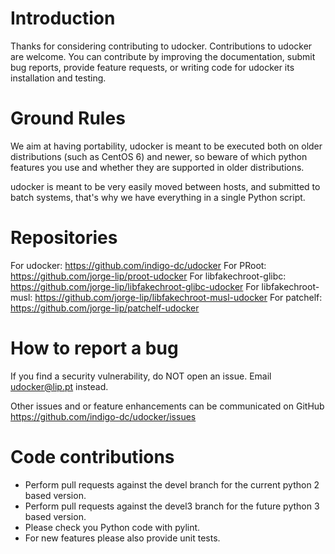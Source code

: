 Introduction
============
Thanks for considering contributing to udocker.
Contributions to udocker are welcome. 
You can contribute by improving the documentation, submit bug reports,
provide feature requests, or writing code for udocker its installation
and testing.

Ground Rules
============
We aim at having portability, udocker is meant to be executed both
on older distributions (such as CentOS 6) and newer, so beware of
which python features you use and whether they are supported in
older distributions.

udocker is meant to be very easily moved between hosts, and submitted 
to batch systems, that's why we have everything in a single Python script.

Repositories
============
For udocker: https://github.com/indigo-dc/udocker
For PRoot: https://github.com/jorge-lip/proot-udocker
For libfakechroot-glibc: https://github.com/jorge-lip/libfakechroot-glibc-udocker
For libfakechroot-musl: https://github.com/jorge-lip/libfakechroot-musl-udocker
For patchelf: https://github.com/jorge-lip/patchelf-udocker

How to report a bug
===================
If you find a security vulnerability, do NOT open an issue.
Email udocker@lip.pt instead.

Other issues and or feature enhancements can be communicated on GitHub 
https://github.com/indigo-dc/udocker/issues

Code contributions
==================

* Perform pull requests against the devel branch for the current python 2 based version.
* Perform pull requests against the devel3 branch for the future python 3 based version.
* Please check you Python code with pylint.
* For new features please also provide unit tests.
